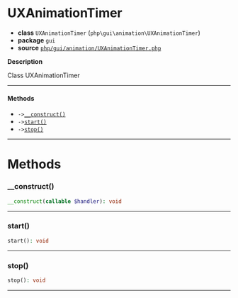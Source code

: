 # UXAnimationTimer

- **class** `UXAnimationTimer` (`php\gui\animation\UXAnimationTimer`)
- **package** `gui`
- **source** [`php/gui/animation/UXAnimationTimer.php`](./src/main/resources/JPHP-INF/sdk/php/gui/animation/UXAnimationTimer.php)

**Description**

Class UXAnimationTimer

---

#### Methods

- `->`[`__construct()`](#method-__construct)
- `->`[`start()`](#method-start)
- `->`[`stop()`](#method-stop)

---
# Methods

<a name="method-__construct"></a>

### __construct()
```php
__construct(callable $handler): void
```

---

<a name="method-start"></a>

### start()
```php
start(): void
```

---

<a name="method-stop"></a>

### stop()
```php
stop(): void
```

---
